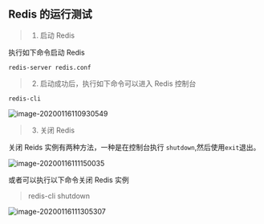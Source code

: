 ## Redis 的运行测试

> 1. 启动 Redis

执行如下命令启动 Redis

```
redis-server redis.conf
```



> 2. 启动成功后，执行如下命令可以进入 Redis 控制台

```
redis-cli
```

![image-20200116110930549](/Users/kennymoon/Library/Application%20Support/typora-user-images/image-20200116110930549.png)



> 3. 关闭 Redis

关闭 Reids 实例有两种方法，一种是在控制台执行 `shutdown`,然后使用`exit`退出。

![image-20200116111150035](/Users/kennymoon/Library/Application%20Support/typora-user-images/image-20200116111150035.png)

或者可以执行以下命令关闭 Redis 实例

> redis-cli shutdown

![image-20200116111305307](/Users/kennymoon/Library/Application%20Support/typora-user-images/image-20200116111305307.png)



